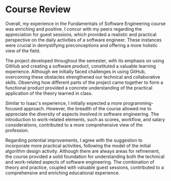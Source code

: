 # Course Review

Overall, my experience in the Fundamentals of Software Engineering course was enriching and positive. I concur with my peers regarding the appreciation for guest sessions, which provided a realistic and practical perspective on the daily activities of a software engineer. These instances were crucial in demystifying preconceptions and offering a more holistic view of the field.

The project developed throughout the semester, with its emphasis on using GitHub and creating a software product, constituted a valuable learning experience. Although we initially faced challenges in using GitHub, overcoming these obstacles strengthened our technical and collaborative skills. Observing how different parts of the project came together to form a functional product provided a concrete understanding of the practical application of the theory learned in class.

Similar to Isaac's experience, I initially expected a more programming-focused approach. However, the breadth of the course allowed me to appreciate the diversity of aspects involved in software engineering. The introduction to work-related elements, such as scores, workflow, and salary considerations, contributed to a more comprehensive view of the profession.

Regarding potential improvements, I agree with the suggestion to incorporate more practical activities, following the model of the initial algorithm design activity. Although there are always areas for refinement, the course provided a solid foundation for understanding both the technical and work-related aspects of software engineering. The combination of theory and practice, coupled with valuable guest sessions, contributed to a comprehensive and enriching educational experience.
